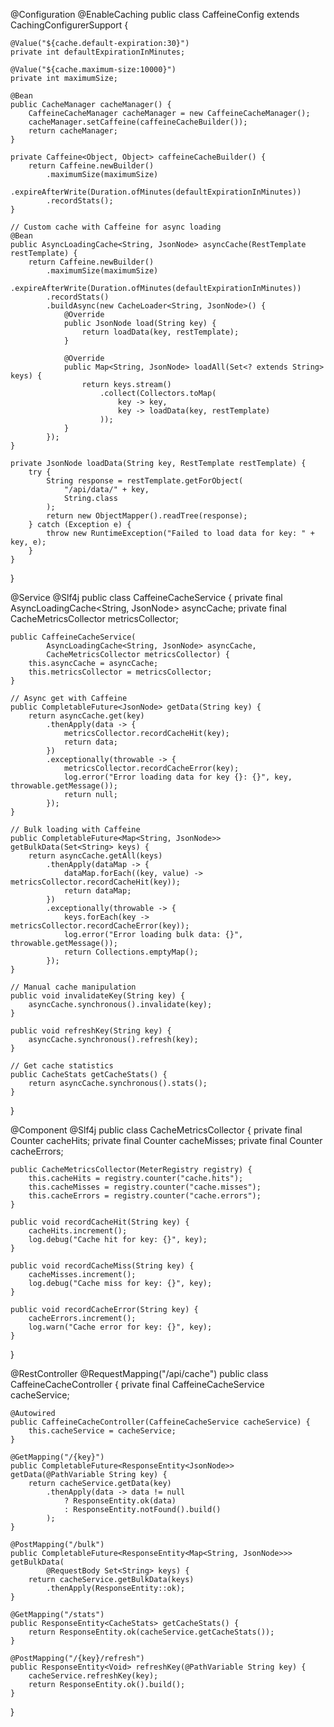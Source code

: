 @Configuration
@EnableCaching
public class CaffeineConfig extends CachingConfigurerSupport {
    
    @Value("${cache.default-expiration:30}")
    private int defaultExpirationInMinutes;
    
    @Value("${cache.maximum-size:10000}")
    private int maximumSize;
    
    @Bean
    public CacheManager cacheManager() {
        CaffeineCacheManager cacheManager = new CaffeineCacheManager();
        cacheManager.setCaffeine(caffeineCacheBuilder());
        return cacheManager;
    }
    
    private Caffeine<Object, Object> caffeineCacheBuilder() {
        return Caffeine.newBuilder()
            .maximumSize(maximumSize)
            .expireAfterWrite(Duration.ofMinutes(defaultExpirationInMinutes))
            .recordStats();
    }
    
    // Custom cache with Caffeine for async loading
    @Bean
    public AsyncLoadingCache<String, JsonNode> asyncCache(RestTemplate restTemplate) {
        return Caffeine.newBuilder()
            .maximumSize(maximumSize)
            .expireAfterWrite(Duration.ofMinutes(defaultExpirationInMinutes))
            .recordStats()
            .buildAsync(new CacheLoader<String, JsonNode>() {
                @Override
                public JsonNode load(String key) {
                    return loadData(key, restTemplate);
                }
                
                @Override
                public Map<String, JsonNode> loadAll(Set<? extends String> keys) {
                    return keys.stream()
                        .collect(Collectors.toMap(
                            key -> key,
                            key -> loadData(key, restTemplate)
                        ));
                }
            });
    }
    
    private JsonNode loadData(String key, RestTemplate restTemplate) {
        try {
            String response = restTemplate.getForObject(
                "/api/data/" + key,
                String.class
            );
            return new ObjectMapper().readTree(response);
        } catch (Exception e) {
            throw new RuntimeException("Failed to load data for key: " + key, e);
        }
    }
}

@Service
@Slf4j
public class CaffeineCacheService {
    private final AsyncLoadingCache<String, JsonNode> asyncCache;
    private final CacheMetricsCollector metricsCollector;
    
    public CaffeineCacheService(
            AsyncLoadingCache<String, JsonNode> asyncCache,
            CacheMetricsCollector metricsCollector) {
        this.asyncCache = asyncCache;
        this.metricsCollector = metricsCollector;
    }
    
    // Async get with Caffeine
    public CompletableFuture<JsonNode> getData(String key) {
        return asyncCache.get(key)
            .thenApply(data -> {
                metricsCollector.recordCacheHit(key);
                return data;
            })
            .exceptionally(throwable -> {
                metricsCollector.recordCacheError(key);
                log.error("Error loading data for key {}: {}", key, throwable.getMessage());
                return null;
            });
    }
    
    // Bulk loading with Caffeine
    public CompletableFuture<Map<String, JsonNode>> getBulkData(Set<String> keys) {
        return asyncCache.getAll(keys)
            .thenApply(dataMap -> {
                dataMap.forEach((key, value) -> metricsCollector.recordCacheHit(key));
                return dataMap;
            })
            .exceptionally(throwable -> {
                keys.forEach(key -> metricsCollector.recordCacheError(key));
                log.error("Error loading bulk data: {}", throwable.getMessage());
                return Collections.emptyMap();
            });
    }
    
    // Manual cache manipulation
    public void invalidateKey(String key) {
        asyncCache.synchronous().invalidate(key);
    }
    
    public void refreshKey(String key) {
        asyncCache.synchronous().refresh(key);
    }
    
    // Get cache statistics
    public CacheStats getCacheStats() {
        return asyncCache.synchronous().stats();
    }
}

@Component
@Slf4j
public class CacheMetricsCollector {
    private final Counter cacheHits;
    private final Counter cacheMisses;
    private final Counter cacheErrors;
    
    public CacheMetricsCollector(MeterRegistry registry) {
        this.cacheHits = registry.counter("cache.hits");
        this.cacheMisses = registry.counter("cache.misses");
        this.cacheErrors = registry.counter("cache.errors");
    }
    
    public void recordCacheHit(String key) {
        cacheHits.increment();
        log.debug("Cache hit for key: {}", key);
    }
    
    public void recordCacheMiss(String key) {
        cacheMisses.increment();
        log.debug("Cache miss for key: {}", key);
    }
    
    public void recordCacheError(String key) {
        cacheErrors.increment();
        log.warn("Cache error for key: {}", key);
    }
}

@RestController
@RequestMapping("/api/cache")
public class CaffeineCacheController {
    private final CaffeineCacheService cacheService;
    
    @Autowired
    public CaffeineCacheController(CaffeineCacheService cacheService) {
        this.cacheService = cacheService;
    }
    
    @GetMapping("/{key}")
    public CompletableFuture<ResponseEntity<JsonNode>> getData(@PathVariable String key) {
        return cacheService.getData(key)
            .thenApply(data -> data != null 
                ? ResponseEntity.ok(data)
                : ResponseEntity.notFound().build()
            );
    }
    
    @PostMapping("/bulk")
    public CompletableFuture<ResponseEntity<Map<String, JsonNode>>> getBulkData(
            @RequestBody Set<String> keys) {
        return cacheService.getBulkData(keys)
            .thenApply(ResponseEntity::ok);
    }
    
    @GetMapping("/stats")
    public ResponseEntity<CacheStats> getCacheStats() {
        return ResponseEntity.ok(cacheService.getCacheStats());
    }
    
    @PostMapping("/{key}/refresh")
    public ResponseEntity<Void> refreshKey(@PathVariable String key) {
        cacheService.refreshKey(key);
        return ResponseEntity.ok().build();
    }
}